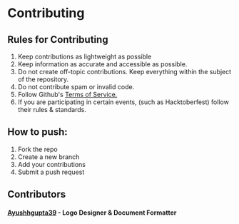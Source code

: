 # Contributing

## Rules for Contributing
1. Keep contributions as lightweight as possible
2. Keep information as accurate and accessible as possible.
3. Do not create off-topic contributions. Keep everything within the subject of the repository.
4. Do not contribute spam or invalid code.
5. Follow Github's [Terms of Service.](https://docs.github.com/en/site-policy/github-terms/github-terms-of-service)
6. If you are participating in certain events, (such as Hacktoberfest) follow their rules & standards.
## How to push:
1. Fork the repo
2. Create a new branch
3. Add your contributions
4. Submit a push request

## Contributors

<h4><a href="https://github.com/Ayushhgupta39">Ayushhgupta39</a> - Logo Designer & Document Formatter</h4>
